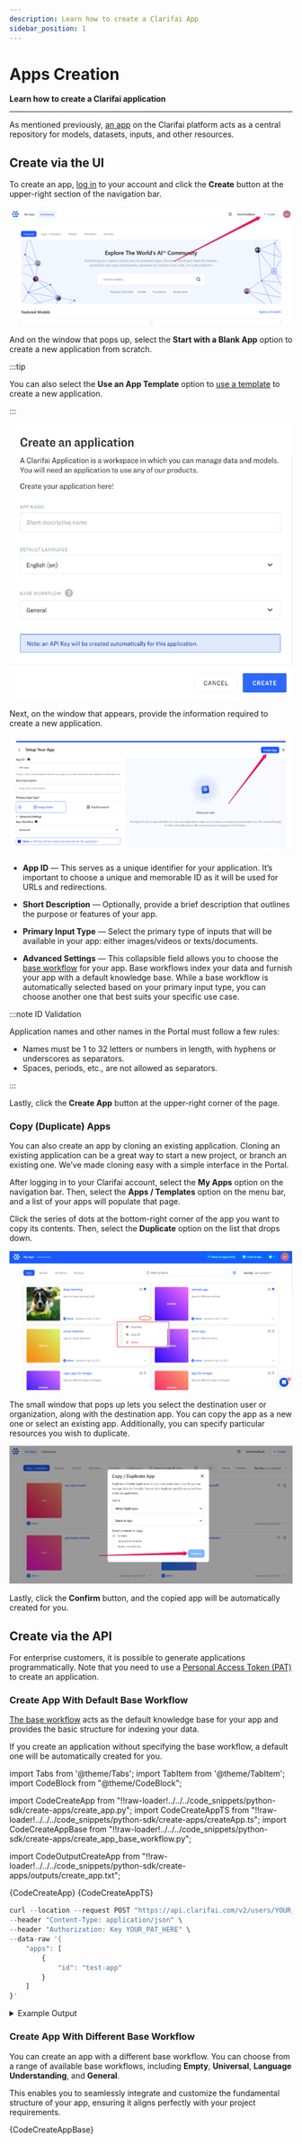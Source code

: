 ```yaml
---
description: Learn how to create a Clarifai App
sidebar_position: 1
---
```


# Apps Creation

**Learn how to create a Clarifai application**
<hr />

As mentioned previously, [an app](https://docs.clarifai.com/create-manage/applications/) on the Clarifai platform acts as a central repository for models, datasets, inputs, and other resources. 

## **Create via the UI**

To create an app, [log in](https://clarifai.com/login) to your account and click the **Create** button at the upper-right section of the navigation bar.

![create app portal](/img/others/create-new-app-new-1.png)

And on the window that pops up, select the **Start with a Blank App** option to create a new application from scratch.


:::tip

You can also select the **Use an App Template** option to [use a template](https://docs.clarifai.com/clarifai-basics/app-templates) to create a new application. 

:::

![application creation window](/img/create-new-app-new.png)

Next, on the window that appears, provide the information required to create a new application.

![](/img/others/create-new-app-new-2.png)

- **App ID** — This serves as a unique identifier for your application. It’s important to choose a unique and memorable ID as it will be used for URLs and redirections.

- **Short Description** — Optionally, provide a brief description that outlines the purpose or features of your app.

- **Primary Input Type** — Select the primary type of inputs that will be available in your app: either images/videos or texts/documents.

- **Advanced Settings** — This collapsible field allows you to choose the [base workflow](https://docs.clarifai.com/portal-guide/workflows/base-workflows/) for your app. Base workflows index your data and furnish your app with a default knowledge base. While a base workflow is automatically selected based on your primary input type, you can choose another one that best suits your specific use case.

:::note ID Validation

Application names and other names in the Portal must follow a few rules:

- Names must be 1 to 32 letters or numbers in length, with hyphens or underscores as separators.
- Spaces, periods, etc., are not allowed as separators.

:::

Lastly, click the **Create App** button at the upper-right corner of the page.

<!--
### Default Language
You can also set the default language so that you can create, train, and search concepts in your own language. Please keep in mind that pre-trained model concepts currently only work in English.
-->

### Copy (Duplicate) Apps

You can also create an app by cloning an existing application. Cloning an existing application can be a great way to start a new project, or branch an existing one. We’ve made cloning easy with a simple interface in the Portal. 

After logging in to your Clarifai account, select the **My Apps** option on the navigation bar. Then, select the **Apps / Templates** option on the menu bar, and a list of your apps will populate that page. 

Click the series of dots at the bottom-right corner of the app you want to copy its contents. Then, select the **Duplicate** option on the list that drops down. 

![](/img/app_duplication.png)


The small window that pops up lets you select the destination user or organization, along with the destination app. You can copy the app as a new one or select an existing app. Additionally, you can specify particular resources you wish to duplicate.

![](/img/others/app_duplication-1.png)

Lastly, click the **Confirm** button, and the copied app will be automatically created for you. 


## **Create via the API**

For enterprise customers, it is possible to generate applications programmatically. Note that you need to use a [Personal Access Token (PAT)](https://docs.clarifai.com/clarifai-basics/authentication/personal-access-tokens) to create an application. 

### Create App With Default Base Workflow

[The base workflow](https://docs.clarifai.com/portal-guide/workflows/base-workflows/) acts as the default knowledge base for your app and provides the basic structure for indexing your data. 

If you create an application without specifying the base workflow, a default one will be automatically created for you.


import Tabs from '@theme/Tabs';
import TabItem from '@theme/TabItem';
import CodeBlock from "@theme/CodeBlock";

import CodeCreateApp from "!!raw-loader!../../../code_snippets/python-sdk/create-apps/create_app.py";
import CodeCreateAppTS from "!!raw-loader!../../../code_snippets/python-sdk/create-apps/createApp.ts";
import CodeCreateAppBase from "!!raw-loader!../../../code_snippets/python-sdk/create-apps/create_app_base_workflow.py";

import CodeOutputCreateApp from "!!raw-loader!../../../code_snippets/python-sdk/create-apps/outputs/create_app.txt";


<Tabs>
<TabItem value="python" label="Python SDK">
    <CodeBlock className="language-python">{CodeCreateApp}</CodeBlock> 
</TabItem>
<TabItem value="typescript" label="Node.js SDK">
    <CodeBlock className="language-typescript">{CodeCreateAppTS}</CodeBlock>
</TabItem>
<TabItem value="curl" label="cURL">

```javascript
curl --location --request POST "https://api.clarifai.com/v2/users/YOUR_USER_ID_HERE/apps/" \
--header "Content-Type: application/json" \
--header "Authorization: Key YOUR_PAT_HERE" \
--data-raw '{
    "apps": [
        {
            "id": "test-app"
        }
    ]
}'
```

</TabItem>
</Tabs>

<details>
  <summary>Example Output</summary>
    <CodeBlock className="language-text">{CodeOutputCreateApp}</CodeBlock>
</details>



### Create App With Different Base Workflow

You can create an app with a different base workflow. You can choose from a range of available base workflows, including **Empty**, **Universal**, **Language Understanding**, and **General**. 

This enables you to seamlessly integrate and customize the fundamental structure of your app, ensuring it aligns perfectly with your project requirements.

<Tabs>
<TabItem value="python" label="Python SDK">
    <CodeBlock className="language-python">{CodeCreateAppBase}</CodeBlock>
</TabItem>
</Tabs>

